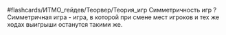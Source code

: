 #flashcards/ИТМО_гейдев/Теорвер/Теория_игр
Симметричность игр
?
Симметричная игра - игра, в которой при смене мест игроков и тех же ходах выигрыши останутся такими же.
